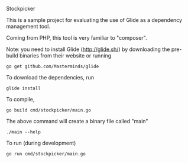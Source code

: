 Stockpicker


This is a sample project for evaluating the use of Glide as a
dependency management tool.

Coming from PHP, this tool is very familiar to "composer".


Note: you need to install Glide (http://glide.sh/) by downloading the pre-build binaries from their website or
running

    go get github.com/Masterminds/glide


To download the dependencies, run

    glide install


To compile,

    go build cmd/stockpicker/main.go

The above command will create a binary file called "main"

    ./main --help

To run (during development)

    go run cmd/stockpicker/main.go


